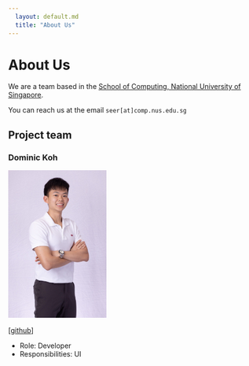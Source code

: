 ```yaml
---
  layout: default.md
  title: "About Us"
---
```


# About Us

We are a team based in the [School of Computing, National University of Singapore](http://www.comp.nus.edu.sg).

You can reach us at the email `seer[at]comp.nus.edu.sg`

## Project team
### Dominic Koh

<img src="images/dominopizzaaaa.png" width="200px">

[[github](http://github.com/dominopizzaaaa)]

* Role: Developer
* Responsibilities: UI
